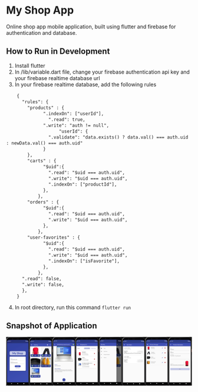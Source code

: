 # My Shop App

Online shop app mobile application, built using flutter and firebase for authentication and database.

## How to Run in Development

1. Install flutter
2. In /lib/variable.dart file, change your firebase authentication api key and your firebase realtime database url
3. In your firebase realtime database, add the following rules
```
    {
      "rules": {
        "products" : {
              ".indexOn": ["userId"],
          		".read": true,
              ".write": "auth != null",
        			"userId": {
                ".validate": "data.exists() ? data.val() === auth.uid : newData.val() === auth.uid"
              }    
        },
        "carts" : {
              "$uid":{
                ".read": "$uid === auth.uid",
                ".write": "$uid === auth.uid",
                ".indexOn": ["productId"],
              },
            },
        "orders" : {
              "$uid":{
                ".read": "$uid === auth.uid",
                ".write": "$uid === auth.uid",
              },
            },
        "user-favorites" : {
              "$uid":{
                ".read": "$uid === auth.uid",
                ".write": "$uid === auth.uid",
                ".indexOn": ["isFavorite"],
              },
            },
      ".read": false,
      ".write": false,
      },
    }
```
4. In root directory, run this command
`flutter run`

## Snapshot of Application
![My Shop App Snapshot](https://raw.githubusercontent.com/alvinsenjaya/my-shop-app-firebase/master/snapshot.png)

